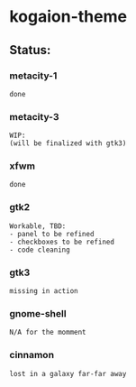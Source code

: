 # kogaion-theme

## Status:

### metacity-1
	done

### metacity-3
	WIP:
	(will be finalized with gtk3)

### xfwm
	done

### gtk2
	Workable, TBD:
	- panel to be refined
	- checkboxes to be refined
	- code cleaning

### gtk3
	missing in action

### gnome-shell
	N/A for the momment

### cinnamon
	lost in a galaxy far-far away
